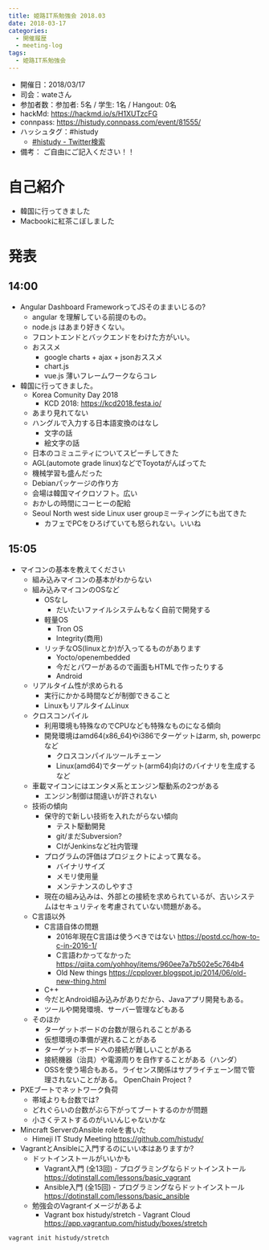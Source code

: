 ```yaml
---
title: 姫路IT系勉強会 2018.03
date: 2018-03-17
categories:
  - 開催履歴
  - meeting-log
tags:
  - 姫路IT系勉強会
---
```


* 開催日：2018/03/17
* 司会：wateさん
* 参加者数：参加者:  5名 / 学生:  1名 / Hangout:  0名
* hackMd: https://hackmd.io/s/H1XUTzcFG
* connpass: https://histudy.connpass.com/event/81555/
* ハッシュタグ：#histudy
  * [#histudy - Twitter検索](https://twitter.com/search?q=%23histudy&src=typd)
* 備考： ご自由にご記入ください！！

# 自己紹介

* 韓国に行ってきました
* Macbookに紅茶こぼしました

# 発表

## 14:00

* Angular Dashboard FrameworkってJSそのままいじるの?
  * angular を理解している前提のもの。
  * node.js はあまり好きくない。
  * フロントエンドとバックエンドをわけた方がいい。
  * おススメ
    * google charts + ajax + jsonおススメ
    * chart.js
    * vue.js 薄いフレームワークならコレ
* 韓国に行ってきました。
  * Korea Comunity Day 2018
    * KCD 2018: <https://kcd2018.festa.io/>
  * あまり見れてない
  * ハングルで入力する日本語変換のはなし
    * 文字の話
    * 絵文字の話
  * 日本のコミュニティについてスピーチしてきた
  * AGL(automote grade linux)などでToyotaがんばってた
  * 機械学習も盛んだった
  * Debianパッケージの作り方
  * 会場は韓国マイクロソフト。広い
  * おかしの時間にコーヒーの配給
  * Seoul North west side Linux user groupミーティングにも出てきた
    * カフェでPCをひろげていても怒られない。いいね

## 15:05

* マイコンの基本を教えてください
  * 組み込みマイコンの基本がわからない
  * 組み込みマイコンのOSなど
    * OSなし
      * だいたいファイルシステムもなく自前で開発する
    * 軽量OS
      * Tron OS
      * Integrity(商用)
    * リッチなOS(linuxとか)が入ってるものがあります
      * Yocto/openembedded
      * 今だとパワーがあるので画面もHTMLで作ったりする
      * Android
  * リアルタイム性が求められる
    * 実行にかかる時間などが制御できること
    * LinuxもリアルタイムLinux
  * クロスコンパイル
    * 利用環境も特殊なのでCPUなども特殊なものになる傾向
    * 開発環境はamd64(x86_64)やi386でターゲットはarm, sh, powerpcなど
      * クロスコンパイルツールチェーン
      * Linux(amd64)でターゲット(arm64)向けのバイナリを生成するなど
  * 車載マイコンにはエンタメ系とエンジン駆動系の2つがある
    * エンジン制御は間違いが許されない
  * 技術の傾向
    * 保守的で新しい技術を入れたがらない傾向
      * テスト駆動開発
      * git/まだSubversion?
      * CIがJenkinsなど社内管理
    * プログラムの評価はプロジェクトによって異なる。
      * バイナリサイズ
      * メモリ使用量
      * メンテナンスのしやすさ
    * 現在の組み込みは、外部との接続を求められているが、古いシステムはセキュリティを考慮されていない問題がある。
  * C言語以外
    * C言語自体の問題
      * 2016年現在C言語は使うべきではない  https://postd.cc/how-to-c-in-2016-1/
      * C言語わかってなかった https://qiita.com/yohhoy/items/960ee7a7b502e5c764b4
      * Old New things https://cpplover.blogspot.jp/2014/06/old-new-thing.html
    * C++
    * 今だとAndroid組み込みがありだから、Javaアプリ開発もある。
    * ツールや開発環境、サーバー管理などもある
  * そのほか
    * ターゲットボードの台数が限られることがある
    * 仮想環境の準備が遅れることがある
    * ターゲットボードへの接続が難しいことがある
    * 接続機器（治具）や電源周りを自作することがある（ハンダ）
    * OSSを使う場合もある。ライセンス関係はサプライチェーン間で管理されないことがある。 OpenChain Project ?
* PXEブートでネットワーク負荷
  * 帯域よりも台数では?
  * どれぐらいの台数がぶら下がってブートするのかが問題
  * 小さくテストするのがいいんじゃないかな
* Mincraft ServerのAnsible roleを書いた
  * Himeji IT Study Meeting https://github.com/histudy/
* VagrantとAnsibleに入門するのにいい本はありますか?
  * ドットインストールがいいかも
    * Vagrant入門 (全13回) - プログラミングならドットインストール https://dotinstall.com/lessons/basic_vagrant
    * Ansible入門 (全15回) - プログラミングならドットインストール https://dotinstall.com/lessons/basic_ansible
  * 勉強会のVagrantイメージがあるよ
    * Vagrant box histudy/stretch - Vagrant Cloud https://app.vagrantup.com/histudy/boxes/stretch

```shell
vagrant init histudy/stretch
```
